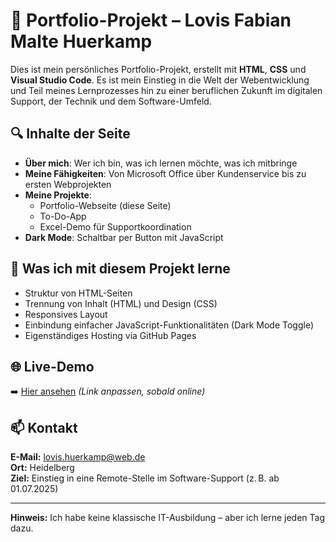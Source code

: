 # 📄 Portfolio-Projekt – Lovis Fabian Malte Huerkamp

Dies ist mein persönliches Portfolio-Projekt, erstellt mit **HTML**, **CSS** und **Visual Studio Code**. Es ist mein Einstieg in die Welt der Webentwicklung und Teil meines Lernprozesses hin zu einer beruflichen Zukunft im digitalen Support, der Technik und dem Software-Umfeld.

## 🔍 Inhalte der Seite

- **Über mich**: Wer ich bin, was ich lernen möchte, was ich mitbringe
- **Meine Fähigkeiten**: Von Microsoft Office über Kundenservice bis zu ersten Webprojekten
- **Meine Projekte**:
  - Portfolio-Webseite (diese Seite)
  - To-Do-App
  - Excel-Demo für Supportkoordination
- **Dark Mode**: Schaltbar per Button mit JavaScript

## 🧠 Was ich mit diesem Projekt lerne

- Struktur von HTML-Seiten
- Trennung von Inhalt (HTML) und Design (CSS)
- Responsives Layout
- Einbindung einfacher JavaScript-Funktionalitäten (Dark Mode Toggle)
- Eigenständiges Hosting via GitHub Pages

## 🌐 Live-Demo

➡️ [Hier ansehen](https://DEINUSERNAME.github.io/portfolio) *(Link anpassen, sobald online)*

## 📫 Kontakt

**E-Mail:** lovis.huerkamp@web.de  
**Ort:** Heidelberg  
**Ziel:** Einstieg in eine Remote-Stelle im Software-Support (z. B. ab 01.07.2025)

---

**Hinweis:** Ich habe keine klassische IT-Ausbildung – aber ich lerne jeden Tag dazu.
